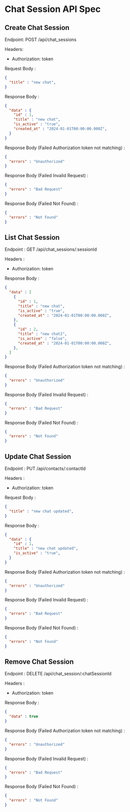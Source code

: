 # Chat Session API Spec

## Create Chat Session

Endpoint: POST /api/chat_sessions

Headers: 
- Authorization: token

Request Body :

```json
{
  "title" : "new chat",
}
```

Response Body :

```json
{
  "data" : {
    "id" : 1,
    "title" : "new chat",
    "is_active" : "true",
    "created_at" : "2024-01-01T00:00:00.000Z", 
  } 
}
```

Response Body (Failed Authorization token not matching) :

```json
{
  "errors" : "Unauthorized"
}
```

Response Body (Failed Invalid Request) :

```json
{
  "errors" : "Bad Request"
}
```

Response Body (Failed Not Found) :

```json
{
  "errors" : "Not Found"
}
```

## List Chat Session

Endpoint : GET /api/chat_sessions/:sessionId

Headers :
- Authorization: token

Response Body :

```json
{
  "data" : [
    {
      "id" : 1,
      "title" : "new chat",
      "is_active" : "true",
      "created_at" : "2024-01-01T00:00:00.000Z", 
    }, 
    {
      "id" : 2,
      "title" : "new chat2",
      "is_active" : "false",
      "created_at" : "2024-01-01T00:00:00.000Z", 
    }, 
  ]
}
```

Response Body (Failed Authorization token not matching) :

```json
{
  "errors" : "Unauthorized"
}
```

Response Body (Failed Invalid Request) :

```json
{
  "errors" : "Bad Request"
}
```

Response Body (Failed Not Found) :

```json
{
  "errors" : "Not Found"
}
```

## Update Chat Session

Endpoint : PUT /api/contacts/:contactId

Headers :
- Authorization: token

Request Body :

```json
{
  "title" : "new chat updated",
}
``` 

Response Body :

```json
{
  "data" : {
    "id" : 1,
    "title" : "new chat updated",
    "is_active" : "true",
  } 
}
```

Response Body (Failed Authorization token not matching) :

```json
{
  "errors" : "Unauthorized"
}
```

Response Body (Failed Invalid Request) :

```json
{
  "errors" : "Bad Request"
}
```

Response Body (Failed Not Found) :

```json
{
  "errors" : "Not Found"
}
```

## Remove Chat Session

Endpoint : DELETE /api/chat_session/:chatSessionId

Headers :
- Authorization: token

Response Body :

```json
{
  "data" : true
}
```

Response Body (Failed Authorization token not matching) :

```json
{
  "errors" : "Unauthorized"
}
```

Response Body (Failed Invalid Request) :

```json
{
  "errors" : "Bad Request"
}
```

Response Body (Failed Not Found) :

```json
{
  "errors" : "Not Found"
}
```